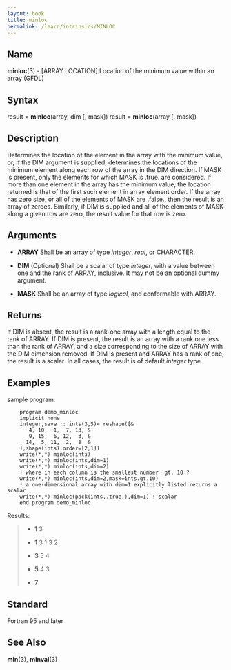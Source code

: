 ```yaml
---
layout: book
title: minloc
permalink: /learn/intrinsics/MINLOC
---
```

## __Name__

__minloc__(3) - \[ARRAY LOCATION\] Location of the minimum value within an array
(GFDL)

## __Syntax__

result = __minloc__(array, dim \[, mask\]) result = __minloc__(array \[,
mask\])

## __Description__

Determines the location of the element in the array with the minimum
value, or, if the DIM argument is supplied, determines the locations of
the minimum element along each row of the array in the DIM direction. If
MASK is present, only the elements for which MASK is .true. are
considered. If more than one element in the array has the minimum value,
the location returned is that of the first such element in array element
order. If the array has zero size, or all of the elements of MASK are
.false., then the result is an array of zeroes. Similarly, if DIM is
supplied and all of the elements of MASK along a given row are zero, the
result value for that row is zero.

## __Arguments__

  - __ARRAY__
    Shall be an array of type _integer_, _real_, or CHARACTER.

  - __DIM__
    (Optional) Shall be a scalar of type _integer_, with a value between
    one and the rank of ARRAY, inclusive. It may not be an optional
    dummy argument.

  - __MASK__
    Shall be an array of type _logical_, and conformable with ARRAY.

## __Returns__

If DIM is absent, the result is a rank-one array with a length equal to
the rank of ARRAY. If DIM is present, the result is an array with a rank
one less than the rank of ARRAY, and a size corresponding to the size of
ARRAY with the DIM dimension removed. If DIM is present and ARRAY has a
rank of one, the result is a scalar. In all cases, the result is of
default _integer_ type.

## __Examples__

sample program:

```
    program demo_minloc
    implicit none
    integer,save :: ints(3,5)= reshape([&
       4, 10,  1,  7, 13, &
       9, 15,  6, 12,  3, &
      14,  5, 11,  2,  8  &
    ],shape(ints),order=[2,1])
    write(*,*) minloc(ints)
    write(*,*) minloc(ints,dim=1)
    write(*,*) minloc(ints,dim=2)
    ! where in each column is the smallest number .gt. 10 ?
    write(*,*) minloc(ints,dim=2,mask=ints.gt.10)
    ! a one-dimensional array with dim=1 explicitly listed returns a scalar
    write(*,*) minloc(pack(ints,.true.),dim=1) ! scalar
    end program demo_minloc
```

Results:

>   - __1__
>     3
>
>   - __1__
>     3 1 3 2
>
>   - __3__
>     5 4
>
>   - __5__
>     4 3
>
>   - __7__

## __Standard__

Fortran 95 and later

## __See Also__

__min__(3), __minval__(3)
